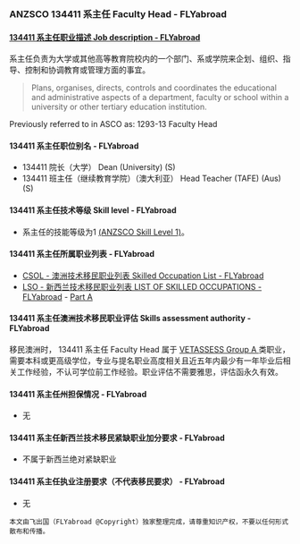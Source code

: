 ### ANZSCO 134411 系主任	Faculty Head - FLYabroad ###

####  [134411 系主任职业描述 Job description - FLYabroad](http://www.flyabroadvisa.com/anzsco/1344.html#134411)

系主任负责为大学或其他高等教育院校内的一个部门、系或学院来企划、组织、指导、控制和协调教育或管理方面的事宜。 

> Plans, organises, directs, controls and coordinates the educational and administrative aspects of a department, faculty or school within a university or other tertiary education institution.

Previously referred to in ASCO as:
1293-13 Faculty Head

#### 134411 系主任职位别名 - FLYabroad
 
- 134411	 院长（大学） Dean (University) (S)
- 134411 班主任（继续教育学院）（澳大利亚）  Head Teacher (TAFE) (Aus) (S)

#### 134411 系主任技术等级 Skill level - FLYabroad

- 系主任的技能等级为1 [(ANZSCO Skill Level 1)](http://www.flyabroadvisa.com/anzsco/)。

#### 134411 系主任所属职业列表 - FLYabroad

- [CSOL - 澳洲技术移民职业列表 Skilled Occupation List - FLYabroad](http://www.flyabroadvisa.com/sol/)
- [LSO - 新西兰技术移民职业列表 LIST OF SKILLED OCCUPATIONS - FLYabroad](http://nz.flyabroadvisa.com/lso/) - [Part A](parta)

#### 134411 系主任澳洲技术移民职业评估 Skills assessment authority - FLYabroad

移民澳洲时， 134411 系主任	Faculty Head 属于 [VETASSESS Group A ](http://www.flyabroadvisa.com/ass/vetassess.html)类职业，需要本科或更高级学位，专业与提名职业高度相关且近五年内最少有一年毕业后相关工作经验，不认可学位前工作经验。职业评估不需要雅思，评估函永久有效。

#### 134411 系主任州担保情况 - FLYabroad

- 无

#### 134411 系主任新西兰技术移民紧缺职业加分要求 - FLYabroad

- 不属于新西兰绝对紧缺职业

#### 134411 系主任执业注册要求（不代表移民要求） - FLYabroad

- 无

`本文由飞出国（FLYabroad @Copyright）独家整理完成，请尊重知识产权，不要以任何形式散布和传播。`